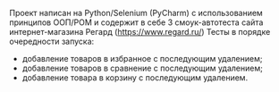 Проект написан на Python/Selenium (PyCharm) с использованием принципов ООП/POM и содержит в себе 3 смоук-автотеста сайта интернет-магазина Регард (https://www.regard.ru/)
Тесты в порядке очередности запуска:
- добавление товаров в избранное с последующим удалением;
- добавление товаров в сравнение с последующим удалением;
- добавление товара в корзину с последующим удалением.
